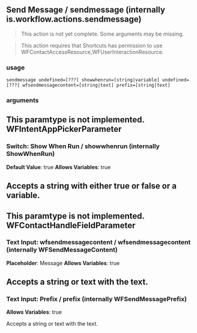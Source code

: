 
## Send Message / sendmessage (internally is.workflow.actions.sendmessage)

> This action is not yet complete. Some arguments may be missing.


> This action requires that Shortcuts has permission to use WFContactAccessResource,WFUserInteractionResource.

### usage
`sendmessage undefined=[???] showwhenrun=[string|variable] undefined=[???] wfsendmessagecontent=[string|text] prefix=[string|text]`

### arguments
This paramtype is not implemented. WFIntentAppPickerParameter
---
### Switch: Show When Run / showwhenrun (internally ShowWhenRun)
**Default Value**: true
**Allows Variables**: true


Accepts a string with either true or false
or a variable.
---
This paramtype is not implemented. WFContactHandleFieldParameter
---
### Text Input: wfsendmessagecontent / wfsendmessagecontent (internally WFSendMessageContent)
**Placeholder**: Message
**Allows Variables**: true


Accepts a string 
or text
with the text.
---
### Text Input: Prefix / prefix (internally WFSendMessagePrefix)
**Allows Variables**: true


Accepts a string 
or text
with the text.
